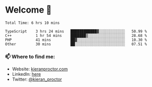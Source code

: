 # Welcome 🦘

<!--START_SECTION:waka-->

```text
Total Time: 6 hrs 10 mins

TypeScript    3 hrs 24 mins   ████████████▓░░░░░░░░░░░░   50.99 %
C++           1 hr 54 mins    ███████▒░░░░░░░░░░░░░░░░░   28.68 %
PHP           41 mins         ██▓░░░░░░░░░░░░░░░░░░░░░░   10.30 %
Other         30 mins         ██░░░░░░░░░░░░░░░░░░░░░░░   07.51 %
```

<!--END_SECTION:waka-->

### 📫 Where to find me:

-   Website: [kieranproctor.com](https://kieranproctor.com/)
-   LinkedIn: [here](https://www.linkedin.com/in/kieran-proctor-086b5a159/)
-   Twitter: [@kieran_proctor](https://twitter.com/kieran_proctor)
